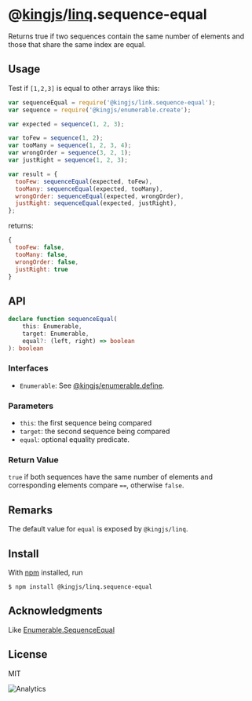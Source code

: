 # @[kingjs](https://www.npmjs.com/package/kingjs)/[linq](https://www.npmjs.com/package/@kingjs/linq).sequence-equal
Returns true if two sequences contain the same number of elements and those that share the same index are equal.
## Usage
Test if `[1,2,3]` is equal to other arrays like this:
```js
var sequenceEqual = require('@kingjs/link.sequence-equal');
var sequence = require('@kingjs/enumerable.create');

var expected = sequence(1, 2, 3);

var toFew = sequence(1, 2);
var tooMany = sequence(1, 2, 3, 4);
var wrongOrder = sequence(3, 2, 1);
var justRight = sequence(1, 2, 3);

var result = {
  tooFew: sequenceEqual(expected, toFew),
  tooMany: sequenceEqual(expected, tooMany),
  wrongOrder: sequenceEqual(expected, wrongOrder),
  justRight: sequenceEqual(expected, justRight),
};
```

returns:
```js
{
  tooFew: false,
  tooMany: false,
  wrongOrder: false,
  justRight: true
}
```

## API
```ts
declare function sequenceEqual(
    this: Enumerable,
    target: Enumerable,
    equal?: (left, right) => boolean
): boolean
```
### Interfaces
- `Enumerable`: See [@kingjs/enumerable.define](https://www.npmjs.com/package/@kingjs/enumerable.define).

### Parameters
- `this`: the first sequence being compared
- `target`: the second sequence being compared
- `equal`: optional equality predicate.

### Return Value
`true` if both sequences have the same number of elements and corresponding elements compare `==`, otherwise `false`.

## Remarks
The default value for `equal` is exposed by `@kingjs/linq`.

## Install
With [npm](https://npmjs.org/) installed, run

```
$ npm install @kingjs/linq.sequence-equal
```

## Acknowledgments
Like [Enumerable.SequenceEqual](https://msdn.microsoft.com/en-us/library/bb342073(v=vs.110).aspx)

## License

MIT

![Analytics](https://analytics.kingjs.net/linq/sequence-equal)